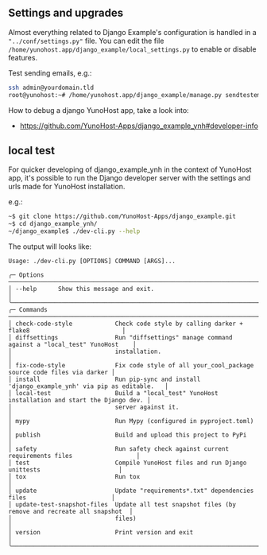 ## Settings and upgrades

Almost everything related to Django Example's configuration is handled in a `"../conf/settings.py"` file.
You can edit the file `/home/yunohost.app/django_example/local_settings.py` to enable or disable features.

Test sending emails, e.g.:

```bash
ssh admin@yourdomain.tld
root@yunohost:~# /home/yunohost.app/django_example/manage.py sendtestemail --admins
```

How to debug a django YunoHost app, take a look into:

* https://github.com/YunoHost-Apps/django_example_ynh#developer-info

## local test

For quicker developing of django_example_ynh in the context of YunoHost app,
it's possible to run the Django developer server with the settings
and urls made for YunoHost installation.

e.g.:
```bash
~$ git clone https://github.com/YunoHost-Apps/django_example.git
~$ cd django_example_ynh/
~/django_example$ ./dev-cli.py --help
```


The output will looks like:

[comment]: <> (✂✂✂ auto generated help start ✂✂✂)
```
Usage: ./dev-cli.py [OPTIONS] COMMAND [ARGS]...

╭─ Options ────────────────────────────────────────────────────────────────────────────────────────╮
│ --help      Show this message and exit.                                                          │
╰──────────────────────────────────────────────────────────────────────────────────────────────────╯
╭─ Commands ───────────────────────────────────────────────────────────────────────────────────────╮
│ check-code-style            Check code style by calling darker + flake8                          │
│ diffsettings                Run "diffsettings" manage command against a "local_test" YunoHost    │
│                             installation.                                                        │
│ fix-code-style              Fix code style of all your_cool_package source code files via darker │
│ install                     Run pip-sync and install 'django_example_ynh' via pip as editable.   │
│ local-test                  Build a "local_test" YunoHost installation and start the Django dev. │
│                             server against it.                                                   │
│ mypy                        Run Mypy (configured in pyproject.toml)                              │
│ publish                     Build and upload this project to PyPi                                │
│ safety                      Run safety check against current requirements files                  │
│ test                        Compile YunoHost files and run Django unittests                      │
│ tox                         Run tox                                                              │
│ update                      Update "requirements*.txt" dependencies files                        │
│ update-test-snapshot-files  Update all test snapshot files (by remove and recreate all snapshot  │
│                             files)                                                               │
│ version                     Print version and exit                                               │
╰──────────────────────────────────────────────────────────────────────────────────────────────────╯
```
[comment]: <> (✂✂✂ auto generated help end ✂✂✂)
